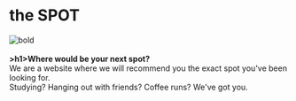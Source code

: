 # the SPOT
![bold](https://github.com/user-attachments/assets/a3a1508b-4060-4398-bedc-78b07f78e7fd)
<br><br>
<strong>>h1>Where would be your next spot?</h1></strong>
<br>
We are a website where we will recommend you the exact spot you've been looking for. 
<br>
Studying? Hanging out with friends? Coffee runs? We've got you.
